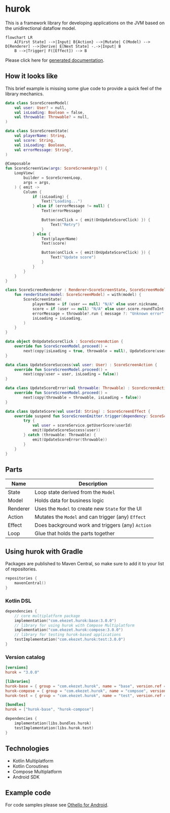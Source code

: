 # hurok

This is a framework library for developing applications on the JVM based on the unidirectional dataflow model.

```mermaid
flowchart LR
    A[First State] -->|Input| B{Action} -->|Mutate| C(Model) --> D[Renderer] -->|Derive| E[Next State] -.->|Input| B
    B -->|Trigger| F([Effect]) --> B
```

Please click here for [generated documentation](https://atomgomba.github.io/hurok/).

## How it looks like

This brief example is missing some glue code to provide a quick feel of the library mechanics.

```kotlin
data class ScoreScreenModel(
    val user: User? = null,
    val isLoading: Boolean = false,
    val throwable: Throwable? = null,
)

data class ScoreScreenState(
    val playerName: String,
    val score: String,
    val isLoading: Boolean,
    val errorMessage: String?,
)

@Composable
fun ScoreScreenView(args: ScoreScreenArgs?) {
    LoopView(
        builder = ScoreScreenLoop,
        args = args,
    ) { emit ->
        Column {
            if (isLoading) {
                Text("Loading...")
            } else if (errorMessage != null) {
                Text(errorMessage)

                Button(onClick = { emit(OnUpdateScoreClick) }) {
                    Text("Retry")
                }
            } else {
                Text(playerName)
                Text(score)

                Button(onClick = { emit(OnUpdateScoreClick) }) {
                    Text("Update score")
                }
            }
        }
    }
}

class ScoreScreenRenderer : Renderer<ScoreScreenState, ScoreScreenModel> {
    fun renderState(model: ScoreScreenModel) = with(model) {
        ScoreScreenState(
            playerName = if (user == null) "N/A" else user.nickname,
            score = if (user == null) "N/A" else user.score.roundToInt().toString(),
            errorMessage = throwable?.run { message ?: "Unknown error" },
            isLoading = isLoading,
        )
    }
}

data object OnUpdateScoreClick : ScoreScreenAction {
    override fun ScoreScreenModel.proceed() =
        next(copy(isLoading = true, throwable = null), UpdateScore(user.id))
}

data class UpdateScoreSuccess(val user: User) : ScoreScreenAction {
    override fun ScoreScreenModel.proceed() =
        next(copy(user = user, isLoading = false))
}

data class UpdateScoreError(val throwable: Throwable) : ScoreScreenAction {
    override fun ScoreScreenModel.proceed() =
        next(copy(throwable = throwable, isLoading = false))
}

data class UpdateScore(val userId: String) : ScoreScreenEffect {
    override suspend fun ScoreScreenEmitter.trigger(dependency: ScoreScreenDependencv) {
        try {
            val user = scoreService.getUserScore(userId)
            emit(UpdateScoreSuccess(user))
        } catch (throwable: Throwable) {
            emit(UpdateScoreError(throwable))
        }
    }
}
```

## Parts

| Name     | Description                                        |
|----------|----------------------------------------------------|
| State    | Loop state derived from the `Model`                |
| Model    | Holds data for business logic                      |
| Renderer | Uses the `Model` to create new `State` for the UI  |
| Action   | Mutates the `Model` and can trigger (any) `Effect` |
| Effect   | Does background work and triggers (any) `Action`   |
| Loop     | Glue that holds the parts together                 |

## Using hurok with Gradle

Packages are published to Maven Central, so make sure to add it to your list of repositories.

```kts
repositories {
    mavenCentral()
}
```

### Kotlin DSL

```kotlin
dependencies {
    // core multiplatform package
    implementation("com.ekezet.hurok:base:3.0.0")
    // library for using hurok with Compose Multiplatform
    implementation("com.ekezet.hurok:compose:3.0.0")
    // library for testing hurok-based applications
    testImplementation("com.ekezet.hurok:test:3.0.0")
}
```

### Version catalog

```toml
[versions]
hurok = "3.0.0"

[libraries]
hurok-base = { group = "com.ekezet.hurok", name = "base", version.ref = "hurok" }
hurok-compose = { group = "com.ekezet.hurok", name = "compsoe", version.ref = "hurok" }
hurok-test = { group = "com.ekezet.hurok", name = "test", version.ref = "hurok" }

[bundles]
hurok = ["hurok-base", "hurok-compose"]
```

```kotlin
dependencies {
    implementation(libs.bundles.hurok)
    testImplementation(libs.hurok.test)
}
```

## Technologies

* Kotlin Multiplatform
* Kotlin Coroutines
* Compose Multiplatform
* Android SDK

## Example code

For code samples please see [Othello for Android](https://github.com/atomgomba/othello).
